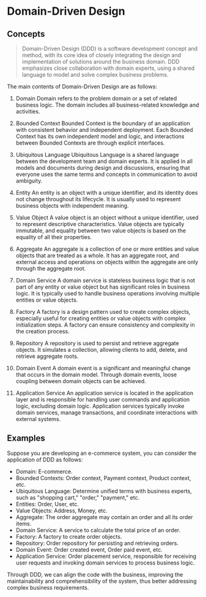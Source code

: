 <!--
 * @Author: Hong.Zhang
 * @Date: 2024-06-23 19:50:29
 * @Description: 
-->
# Domain-Driven Design

## Concepts

> Domain-Driven Design (DDD) is a software development concept and method, with its core idea of closely integrating the design and implementation of solutions around the business domain. DDD emphasizes close collaboration with domain experts, using a shared language to model and solve complex business problems.

The main contents of Domain-Driven Design are as follows:

1. Domain
   Domain refers to the problem domain or a set of related business logic. The domain includes all business-related knowledge and activities.

2. Bounded Context
   Bounded Context is the boundary of an application with consistent behavior and independent deployment. Each Bounded Context has its own independent model and logic, and interactions between Bounded Contexts are through explicit interfaces.

3. Ubiquitous Language
   Ubiquitous Language is a shared language between the development team and domain experts. It is applied in all models and documents during design and discussions, ensuring that everyone uses the same terms and concepts in communication to avoid ambiguity.

4. Entity
   An entity is an object with a unique identifier, and its identity does not change throughout its lifecycle. It is usually used to represent business objects with independent meaning.

5. Value Object
   A value object is an object without a unique identifier, used to represent descriptive characteristics. Value objects are typically immutable, and equality between two value objects is based on the equality of all their properties.

6. Aggregate
   An aggregate is a collection of one or more entities and value objects that are treated as a whole. It has an aggregate root, and external access and operations on objects within the aggregate are only through the aggregate root.

7. Domain Service
   A domain service is stateless business logic that is not part of any entity or value object but has significant roles in business logic. It is typically used to handle business operations involving multiple entities or value objects.

8. Factory
   A factory is a design pattern used to create complex objects, especially useful for creating entities or value objects with complex initialization steps. A factory can ensure consistency and complexity in the creation process.

9. Repository
   A repository is used to persist and retrieve aggregate objects. It simulates a collection, allowing clients to add, delete, and retrieve aggregate roots.

10. Domain Event
    A domain event is a significant and meaningful change that occurs in the domain model. Through domain events, loose coupling between domain objects can be achieved.

11. Application Service
    An application service is located in the application layer and is responsible for handling user commands and application logic, excluding domain logic. Application services typically invoke domain services, manage transactions, and coordinate interactions with external systems.

## Examples

Suppose you are developing an e-commerce system, you can consider the application of DDD as follows:

- Domain: E-commerce.
- Bounded Contexts: Order context, Payment context, Product context, etc.
- Ubiquitous Language: Determine unified terms with business experts, such as "shopping cart," "order," "payment," etc.
- Entities: Order, User, etc.
- Value Objects: Address, Money, etc.
- Aggregate: The order aggregate may contain an order and all its order items.
- Domain Service: A service to calculate the total price of an order.
- Factory: A factory to create order objects.
- Repository: Order repository for persisting and retrieving orders.
- Domain Event: Order created event, Order paid event, etc.
- Application Service: Order placement service, responsible for receiving user requests and invoking domain services to process business logic.

Through DDD, we can align the code with the business, improving the maintainability and comprehensibility of the system, thus better addressing complex business requirements.